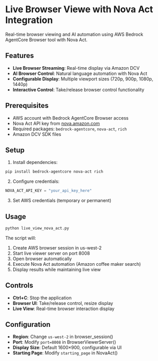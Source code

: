 # Live Browser Viewe with Nova Act Integration

Real-time browser viewing and AI automation using AWS Bedrock AgentCore Browser tool with Nova Act.

## Features

- **Live Browser Streaming**: Real-time display via Amazon DCV
- **AI Browser Control**: Natural language automation with Nova Act
- **Configurable Display**: Multiple viewport sizes (720p, 900p, 1080p, 1440p)
- **Interactive Control**: Take/release browser control functionality

## Prerequisites

- AWS account with Bedrock AgentCore Browser access
- Nova Act API key from [nova.amazon.com](https://nova.amazon.com)
- Required packages: `bedrock-agentcore`, `nova-act`, `rich`
- Amazon DCV SDK files

## Setup

1. Install dependencies:

```bash
pip install bedrock-agentcore nova-act rich
```

2. Configure credentials:

```python
NOVA_ACT_API_KEY = "your_api_key_here"
```

3. Set AWS credentials (temporary or permanent)

## Usage

```bash
python live_view_nova_act.py
```

The script will:

1. Create AWS browser session in us-west-2
2. Start live viewer server on port 8008
3. Open browser automatically
4. Execute Nova Act automation (Amazon coffee maker search)
5. Display results while maintaining live view

## Controls

- **Ctrl+C**: Stop the application
- **Browser UI**: Take/release control, resize display
- **Live View**: Real-time browser interaction display

## Configuration

- **Region**: Change `us-west-2` in browser_session()
- **Port**: Modify `port=8008` in BrowserViewerServer()
- **Display Size**: Default 1600×900, configurable via UI
- **Starting Page**: Modify `starting_page` in NovaAct()

